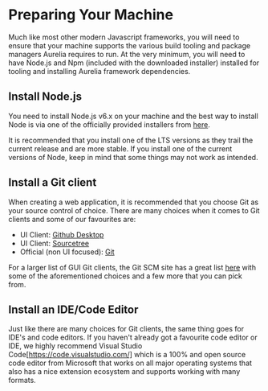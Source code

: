 # Preparing Your Machine

Much like most other modern Javascript frameworks, you will need to ensure that your machine supports the various build tooling and package managers Aurelia requires to run. At the very minimum, you will need to have Node.js and Npm (included with the downloaded installer) installed for tooling and installing Aurelia framework dependencies.

## Install Node.js

You need to install Node.js v6.x on your machine and the best way to install Node is via one of the officially provided installers from [here](https://nodejs.org/en/download/).

It is recommended that you install one of the LTS versions as they trail the current release and are more stable. If you install one of the current versions of Node, keep in mind that some things may not work as intended.

## Install a Git client

When creating a web application, it is recommended that you choose Git as your source control of choice. There are many choices when it comes to Git clients and some of our favourites are:

- UI Client: [Github Desktop](https://desktop.github.com/)
- UI Client: [Sourcetree](https://www.sourcetreeapp.com/)
- Official (non UI focused): [Git](https://git-scm.com/)

For a larger list of GUI Git clients, the Git SCM site has a great list [here](https://git-scm.com/downloads/guis) with some of the aforementioned choices and a few more that you can pick from.

## Install an IDE/Code Editor

Just like there are many choices for Git clients, the same thing goes for IDE's and code editors. If you haven't already got a favourite code editor or IDE, we highly recommend Visual Studio Code[https://code.visualstudio.com/] which is a 100% and open source code editor from Microsoft that works on all major operating systems that also has a nice extension ecosystem and supports working with many formats.